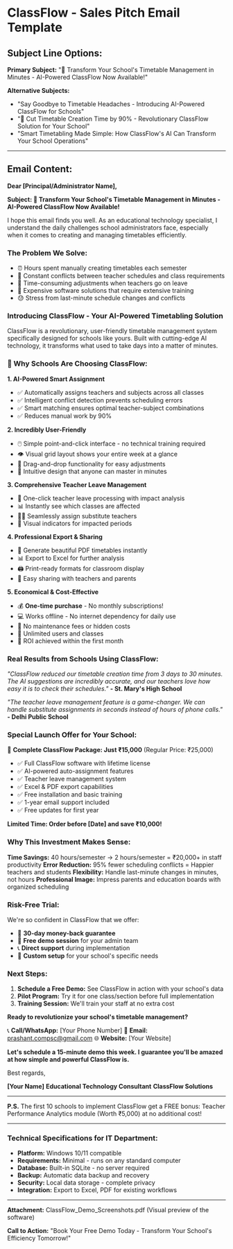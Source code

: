 # ClassFlow - Sales Pitch Email Template

## Subject Line Options:

**Primary Subject:**
"🚀 Transform Your School's Timetable Management in Minutes - AI-Powered ClassFlow Now Available!"

**Alternative Subjects:**
- "Say Goodbye to Timetable Headaches - Introducing AI-Powered ClassFlow for Schools"
- "🎯 Cut Timetable Creation Time by 90% - Revolutionary ClassFlow Solution for Your School"
- "Smart Timetabling Made Simple: How ClassFlow's AI Can Transform Your School Operations"

---

## Email Content:

**Dear [Principal/Administrator Name],**

**Subject: 🚀 Transform Your School's Timetable Management in Minutes - AI-Powered ClassFlow Now Available!**

I hope this email finds you well. As an educational technology specialist, I understand the daily challenges school administrators face, especially when it comes to creating and managing timetables efficiently.

### **The Problem We Solve:**
- ⏰ Hours spent manually creating timetables each semester
- 🔄 Constant conflicts between teacher schedules and class requirements  
- 📝 Time-consuming adjustments when teachers go on leave
- 💸 Expensive software solutions that require extensive training
- 😓 Stress from last-minute schedule changes and conflicts

### **Introducing ClassFlow - Your AI-Powered Timetabling Solution**

ClassFlow is a revolutionary, user-friendly timetable management system specifically designed for schools like yours. Built with cutting-edge AI technology, it transforms what used to take days into a matter of minutes.

### **🎯 Why Schools Are Choosing ClassFlow:**

**1. AI-Powered Smart Assignment**
- ✅ Automatically assigns teachers and subjects across all classes
- ✅ Intelligent conflict detection prevents scheduling errors
- ✅ Smart matching ensures optimal teacher-subject combinations
- ✅ Reduces manual work by 90%

**2. Incredibly User-Friendly**
- 🖱️ Simple point-and-click interface - no technical training required
- 👁️ Visual grid layout shows your entire week at a glance
- 🔄 Drag-and-drop functionality for easy adjustments
- 📱 Intuitive design that anyone can master in minutes

**3. Comprehensive Teacher Leave Management**
- 🏥 One-click teacher leave processing with impact analysis
- 📊 Instantly see which classes are affected
- 👨‍🏫 Seamlessly assign substitute teachers
- 🔴 Visual indicators for impacted periods

**4. Professional Export & Sharing**
- 📄 Generate beautiful PDF timetables instantly
- 📊 Export to Excel for further analysis
- 🖨️ Print-ready formats for classroom display
- 📧 Easy sharing with teachers and parents

**5. Economical & Cost-Effective**
- 💰 **One-time purchase** - No monthly subscriptions!
- 💻 Works offline - No internet dependency for daily use
- 🔧 No maintenance fees or hidden costs
- 👥 Unlimited users and classes
- 🎯 ROI achieved within the first month

### **Real Results from Schools Using ClassFlow:**

*"ClassFlow reduced our timetable creation time from 3 days to 30 minutes. The AI suggestions are incredibly accurate, and our teachers love how easy it is to check their schedules."*
**- St. Mary's High School**

*"The teacher leave management feature is a game-changer. We can handle substitute assignments in seconds instead of hours of phone calls."*
**- Delhi Public School**

### **Special Launch Offer for Your School:**

🎁 **Complete ClassFlow Package: Just ₹15,000** (Regular Price: ₹25,000)
- ✅ Full ClassFlow software with lifetime license
- ✅ AI-powered auto-assignment features
- ✅ Teacher leave management system
- ✅ Excel & PDF export capabilities
- ✅ Free installation and basic training
- ✅ 1-year email support included
- ✅ Free updates for first year

**Limited Time: Order before [Date] and save ₹10,000!**

### **Why This Investment Makes Sense:**

**Time Savings:** 40 hours/semester → 2 hours/semester = ₹20,000+ in staff productivity
**Error Reduction:** 95% fewer scheduling conflicts = Happier teachers and students
**Flexibility:** Handle last-minute changes in minutes, not hours
**Professional Image:** Impress parents and education boards with organized scheduling

### **Risk-Free Trial:**

We're so confident in ClassFlow that we offer:
- 📅 **30-day money-back guarantee**
- 🎯 **Free demo session** for your admin team
- 📞 **Direct support** during implementation
- 🏫 **Custom setup** for your school's specific needs

### **Next Steps:**

1. **Schedule a Free Demo:** See ClassFlow in action with your school's data
2. **Pilot Program:** Try it for one class/section before full implementation
3. **Training Session:** We'll train your staff at no extra cost

**Ready to revolutionize your school's timetable management?**

📞 **Call/WhatsApp:** [Your Phone Number]
📧 **Email:** prashant.compsc@gmail.com
🌐 **Website:** [Your Website]

**Let's schedule a 15-minute demo this week. I guarantee you'll be amazed at how simple and powerful ClassFlow is.**

Best regards,

**[Your Name]**
**Educational Technology Consultant**
**ClassFlow Solutions**

---

**P.S.** The first 10 schools to implement ClassFlow get a FREE bonus: Teacher Performance Analytics module (Worth ₹5,000) at no additional cost!

---

### **Technical Specifications for IT Department:**

- **Platform:** Windows 10/11 compatible
- **Requirements:** Minimal - runs on any standard computer
- **Database:** Built-in SQLite - no server required
- **Backup:** Automatic data backup and recovery
- **Security:** Local data storage - complete privacy
- **Integration:** Export to Excel, PDF for existing workflows

---

**Attachment:** ClassFlow_Demo_Screenshots.pdf (Visual preview of the software)

**Call to Action:** "Book Your Free Demo Today - Transform Your School's Efficiency Tomorrow!"
